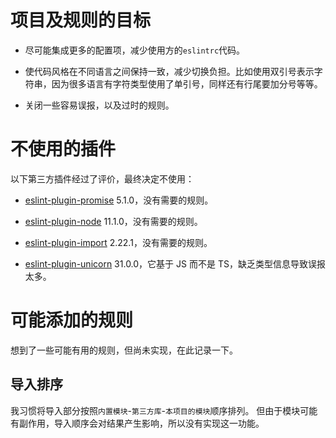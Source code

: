# 项目及规则的目标

- 尽可能集成更多的配置项，减少使用方的`eslintrc`代码。

- 使代码风格在不同语言之间保持一致，减少切换负担。比如使用双引号表示字符串，因为很多语言有字符类型使用了单引号，同样还有行尾要加分号等等。

- 关闭一些容易误报，以及过时的规则。

# 不使用的插件

以下第三方插件经过了评价，最终决定不使用：

- [eslint-plugin-promise](https://github.com/xjamundx/eslint-plugin-promise) 5.1.0，没有需要的规则。

- [eslint-plugin-node](https://github.com/mysticatea/eslint-plugin-node) 11.1.0，没有需要的规则。

- [eslint-plugin-import](https://github.com/benmosher/eslint-plugin-import) 2.22.1，没有需要的规则。

- [eslint-plugin-unicorn](https://github.com/sindresorhus/eslint-plugin-unicorn) 31.0.0，它基于 JS 而不是 TS，缺乏类型信息导致误报太多。

# 可能添加的规则

想到了一些可能有用的规则，但尚未实现，在此记录一下。

## 导入排序

我习惯将导入部分按照`内置模块`-`第三方库`-`本项目的模块`顺序排列。 但由于模块可能有副作用，导入顺序会对结果产生影响，所以没有实现这一功能。
